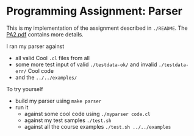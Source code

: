 # Programming Assignment: Parser

This is my implementation of the assignment described in `./README`. The
[PA2.pdf](https://web.stanford.edu/class/cs143/handouts/PA2.pdf) contains more details.

I ran my parser against
* all valid Cool `.cl` files from all
* some more test input of valid `./testdata-ok/` and invalid `./testdata-err/` Cool code
* and the `../../examples/`

To try yourself

* build my parser using `make parser`
* run it
  * against some cool code using `./myparser code.cl`
  * against my test samples `./test.sh`
  * against all the course examples `./test.sh ../../examples`

